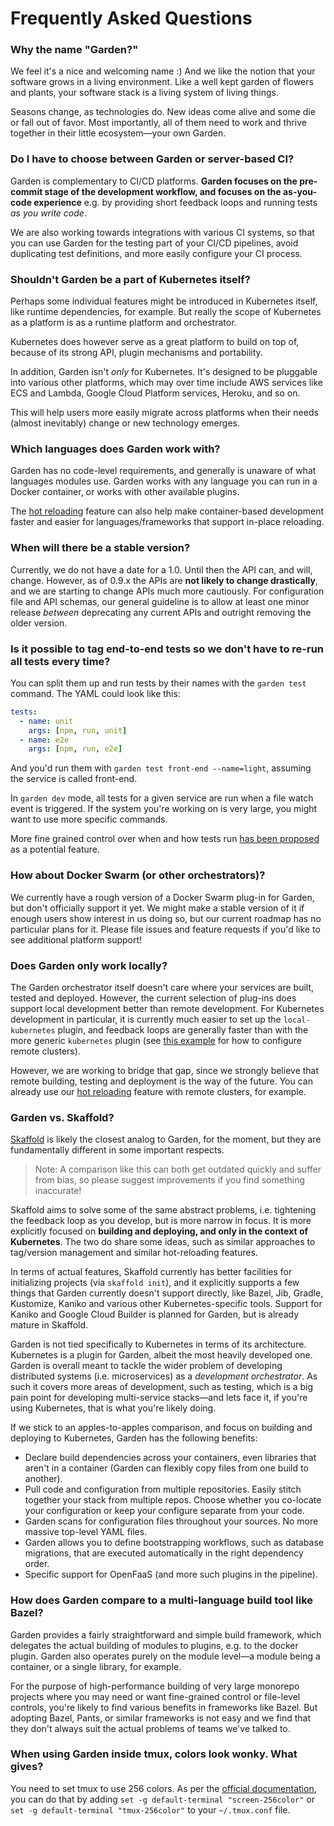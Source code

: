 # Frequently Asked Questions

### Why the name "Garden?"

We feel it's a nice and welcoming name :) And we like the notion that your software grows in a living environment. Like a well kept garden of flowers and plants, your software stack is a living system of living things.

Seasons change, as technologies do. New ideas come alive and some die or fall out of favor. Most importantly, all of them need to work and thrive together in their little ecosystem—your own Garden.

### Do I have to choose between Garden or server-based CI?

Garden is complementary to CI/CD platforms. **Garden focuses on the pre-commit stage of the development workflow, and focuses on the as-you-code experience** e.g. by providing short feedback loops and running tests *as you write code*.

We are also working towards integrations with various CI systems, so that you can use Garden for the testing part of your CI/CD pipelines, avoid duplicating test definitions, and more easily configure your CI process.

### Shouldn't Garden be a part of Kubernetes itself?

Perhaps some individual features might be introduced in Kubernetes itself, like runtime dependencies, for example. But really the scope of Kubernetes as a platform is as a runtime platform and orchestrator.

Kubernetes does however serve as a great platform to build on top of, because of its strong API, plugin mechanisms and portability.

In addition, Garden isn't *only* for Kubernetes. It's designed to be pluggable into various other platforms, which may over time include AWS services like ECS and Lambda, Google Cloud Platform services, Heroku, and so on.

This will help users more easily migrate across platforms when their needs (almost inevitably) change or new technology emerges.

### Which languages does Garden work with?

Garden has no code-level requirements, and generally is unaware of what languages modules use. Garden works with any language you can run in a Docker container, or works with other available plugins.

The [hot reloading](./using-garden/hot-reload.md) feature can also help make container-based development faster and easier for languages/frameworks that support in-place reloading.

### When will there be a stable version?

Currently, we do not have a date for a 1.0. Until then the API can, and will, change. However, as of 0.9.x the APIs are **not likely to change drastically**, and we are starting to change APIs much more cautiously. For configuration file and API schemas, our general guideline is to allow at least one minor release _between_ deprecating any current APIs and outright removing the older version.

### Is it possible to tag end-to-end tests so we don't have to re-run all tests every time?

You can split them up and run tests by their names with the `garden test` command. The YAML could look like this:

```yaml
tests:
  - name: unit
    args: [npm, run, unit]
  - name: e2e
    args: [npm, run, e2e]
```

And you'd run them with `garden test front-end --name=light`, assuming the service is called front-end.

In `garden dev` mode, all tests for a given service are run when a file watch event is triggered. If the system you're working on is very large, you might want to use more specific commands.

More fine grained control over when and how tests run [has been proposed](https://github.com/garden-io/garden/issues/438) as a potential feature.

### How about Docker Swarm (or other orchestrators)?

We currently have a rough version of a Docker Swarm plug-in for Garden, but don't officially support it yet. We might make a stable version of it if enough users show interest in us doing so, but our current roadmap has no particular plans for it. Please file issues and feature requests if you'd like to see additional platform support!

### Does Garden only work locally?

The Garden orchestrator itself doesn't care where your services are built, tested and deployed. However, the current selection of plug-ins does support local development better than remote development. For Kubernetes development in particular, it is currently much easier to set up the `local-kubernetes` plugin, and feedback loops are generally faster than with the more generic `kubernetes` plugin (see [this example](https://github.com/garden-io/garden/tree/v0.9.9/examples/remote-k8s) for how to configure remote clusters).

However, we are working to bridge that gap, since we strongly believe that remote building, testing and deployment is the way of the future. You can already use our [hot reloading](./using-garden/hot-reload.md) feature with remote clusters, for example.

### Garden vs. Skaffold?

[Skaffold](https://github.com/GoogleContainerTools/skaffold) is likely the closest analog to Garden, for the moment, but they are fundamentally different in some important respects.

> Note: A comparison like this can both get outdated quickly and suffer from bias, so please suggest improvements if you find something inaccurate!

Skaffold aims to solve some of the same abstract problems, i.e. tightening the feedback loop as you develop, but is more narrow in focus. It is more explicitly focused on **building and deploying, and only in the context of Kubernetes**. The two do share some ideas, such as similar approaches to tag/version management and similar hot-reloading features.

In terms of actual features, Skaffold currently has better facilities for initializing projects (via `skaffold init`), and it explicitly supports a few things that Garden currently doesn't support directly, like Bazel, Jib, Gradle, Kustomize, Kaniko and various other Kubernetes-specific tools. Support for Kaniko and Google Cloud Builder is planned for Garden, but is already mature in Skaffold.

Garden is not tied specifically to Kubernetes in terms of its architecture. Kubernetes is a plugin for Garden, albeit the most heavily developed one. Garden is overall meant to tackle the wider problem of developing distributed systems (i.e. microservices) as a _development orchestrator_. As such it covers more areas of development, such as testing, which is a big pain point for developing multi-service stacks—and lets face it, if you're using Kubernetes, that is what you're likely doing.

If we stick to an apples-to-apples comparison, and focus on building and deploying to Kubernetes, Garden has the following benefits:

- Declare build dependencies across your containers, even libraries that aren't in a container (Garden can flexibly copy files from one build to another).
- Pull code and configuration from multiple repositories. Easily stitch together your stack from multiple repos. Choose whether you co-locate your configuration or keep your configure separate from your code.
- Garden scans for configuration files throughout your sources. No more massive top-level YAML files.
- Garden allows you to define bootstrapping workflows, such as database migrations, that are executed automatically in the right dependency order.
- Specific support for OpenFaaS (and more such plugins in the pipeline).

### How does Garden compare to a multi-language build tool like Bazel?

Garden provides a fairly straightforward and simple build framework, which delegates the actual building of modules to plugins, e.g. to the docker plugin. Garden also operates purely on the module level—a module being a container, or a single library, for example.

For the purpose of high-performance building of very large monorepo projects where you may need or want fine-grained control or file-level controls, you're likely to find various benefits in frameworks like Bazel. But adopting Bazel, Pants, or similar frameworks is not easy and we find that they don't always suit the actual problems of teams we've talked to.

### When using Garden inside tmux, colors look wonky. What gives?

You need to set tmux to use 256 colors. As per the [official documentation](https://github.com/tmux/tmux/wiki/FAQ#how-do-i-use-a-256-colour-terminal), you
can do that by adding `set -g default-terminal "screen-256color"` or `set -g default-terminal "tmux-256color"` to your `~/.tmux.conf` file.